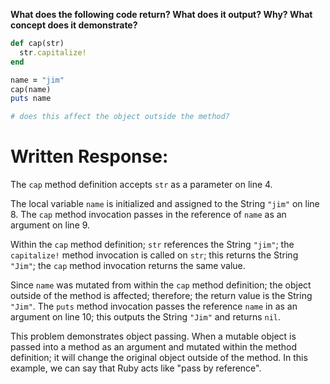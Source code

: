 **What does the following code return? What does it output? Why? What concept does it demonstrate?**

```ruby
def cap(str)
  str.capitalize!
end

name = "jim"
cap(name)
puts name

# does this affect the object outside the method?
```
# Written Response:

The `cap` method definition accepts `str` as a parameter on line 4.

The local variable `name` is initialized and assigned to the String `"jim"` on line 8.
The `cap` method invocation passes in the reference of `name` as an argument on line 9.

Within the `cap` method definition; `str` references the String `"jim"`; the `capitalize!` method invocation is called on `str`; this returns the String `"Jim"`; the `cap` method invocation returns the same value.

Since `name` was mutated from within the `cap` method definition; the object outside of the method is affected; therefore; the return value is the String `"Jim"`.
The `puts` method invocation passes the reference `name` in as an argument on line 10; this outputs the String `"Jim"` and returns `nil`.

This problem demonstrates object passing. When a mutable object is passed into a method as an argument and mutated within the method definition; it will change the original object outside of the method. In this example, we can say that Ruby acts like "pass by reference".

